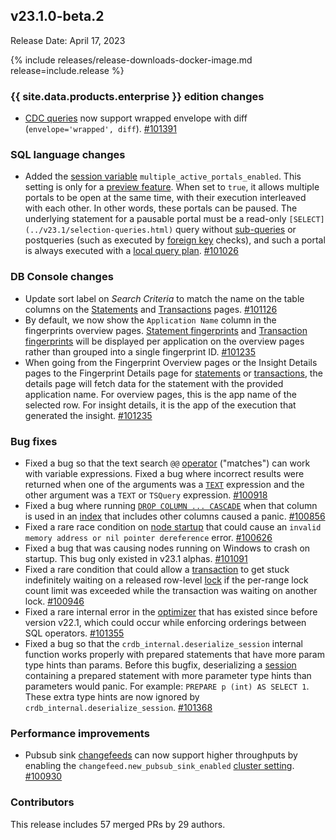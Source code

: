 ## v23.1.0-beta.2

Release Date: April 17, 2023

{% include releases/release-downloads-docker-image.md release=include.release %}

<h3 id="v23-1-0-beta-2-{{-site.data.products.enterprise-}}-edition-changes">{{ site.data.products.enterprise }} edition changes</h3>

- [CDC queries](../v23.1/create-changefeed.html) now support wrapped envelope with diff (`envelope='wrapped', diff`). [#101391][#101391]

<h3 id="v23-1-0-beta-2-sql-language-changes">SQL language changes</h3>

- Added the [session variable](../v23.1/set-vars.html#supported-variables) `multiple_active_portals_enabled`. This setting is only for a [preview feature](../v23.1/cockroachdb-feature-availability.html). When set to `true`, it allows multiple portals to be open at the same time, with their execution interleaved with each other. In other words, these portals can be paused. The underlying statement for a pausable portal must be a read-only `[SELECT](../v23.1/selection-queries.html)` query without [sub-queries](../v23.1/subqueries.html) or postqueries (such as executed by [foreign key](../v23.1/foreign-key.html) checks), and such a portal is always executed with a [local query plan](../v23.1/architecture/sql-layer.html#distsql). [#101026][#101026]

<h3 id="v23-1-0-beta-2-db-console-changes">DB Console changes</h3>

- Update sort label on *Search Criteria* to match the name on the table columns on the [Statements](../v23.1/ui-statements-page.html) and [Transactions](../v23.1/ui-transactions-page.html) pages. [#101126][#101126]
- By default, we now show the `Application Name` column in the fingerprints overview pages. [Statement fingerprints](../v23.1/ui-statements-page.html#statement-fingerprints-view) and [Transaction fingerprints](../v23.1/ui-transactions-page.html#transaction-fingerprints-view) will be displayed per application on the overview pages rather than grouped into a single fingerprint ID. [#101235][#101235]
- When going from the Fingerprint Overview pages or the Insight Details pages to the Fingerprint Details page for [statements](../v23.1/ui-statements-page.html#statement-fingerprints-view) or [transactions](../v23.1/ui-transactions-page.html#transaction-fingerprints-view), the details page will fetch data for the statement with the provided application name. For overview pages, this is the app name of the selected row. For insight details, it is the app of the execution that generated the insight. [#101235][#101235]

<h3 id="v23-1-0-beta-2-bug-fixes">Bug fixes</h3>

- Fixed a bug so that the text search `@@` [operator](../v23.1/functions-and-operators.html) ("matches") can work with variable expressions. Fixed a bug where incorrect results were returned when one of the arguments was a [`TEXT`](../v23.1/string.html) expression and the other argument was a `TEXT` or `TSQuery` expression. [#100918][#100918]
- Fixed a bug where running [`DROP COLUMN ... CASCADE`](../v23.1/alter-table.html#drop-column) when that column is used in an [index](../v23.1/indexes.html) that includes other columns caused a panic. [#100856][#100856]
- Fixed a rare race condition on [node startup](../v23.1/cockroach-start.html) that could cause an `invalid memory address or nil pointer dereference` error. [#100626][#100626]
- Fixed a bug that was causing nodes running on Windows to crash on startup. This bug only existed in v23.1 alphas. [#101091][#101091]
- Fixed a rare condition that could allow a [transaction](../v23.1/transactions.html) to get stuck indefinitely waiting on a released row-level [lock](../v23.1/architecture/transaction-layer.html#concurrency-control) if the per-range lock count limit was exceeded while the transaction was waiting on another lock. [#100946][#100946]
- Fixed a rare internal error in the [optimizer](../v23.1/cost-based-optimizer.html) that has existed since before version v22.1, which could occur while enforcing orderings between SQL operators. [#101355][#101355]
- Fixed a bug so that the `crdb_internal.deserialize_session` internal function works properly with prepared statements that have more param type hints than params. Before this bugfix, deserializing a [session](../v23.1/show-sessions.html) containing a prepared statement with more parameter type hints than parameters would panic. For example: `PREPARE p (int) AS SELECT 1`. These extra type hints are now ignored by `crdb_internal.deserialize_session`. [#101368][#101368]

<h3 id="v23-1-0-beta-2-performance-improvements">Performance improvements</h3>

- Pubsub sink [changefeeds](../v23.1/create-changefeed.html) can now support higher throughputs by enabling the `changefeed.new_pubsub_sink_enabled` [cluster setting](../v23.1/cluster-settings.html). [#100930][#100930]

<div class="release-note-contributors" markdown="1">

<h3 id="v23-1-0-beta-2-contributors">Contributors</h3>

This release includes 57 merged PRs by 29 authors.

</div>

[#100626]: https://github.com/cockroachdb/cockroach/pull/100626
[#100856]: https://github.com/cockroachdb/cockroach/pull/100856
[#100918]: https://github.com/cockroachdb/cockroach/pull/100918
[#100930]: https://github.com/cockroachdb/cockroach/pull/100930
[#100946]: https://github.com/cockroachdb/cockroach/pull/100946
[#101026]: https://github.com/cockroachdb/cockroach/pull/101026
[#101091]: https://github.com/cockroachdb/cockroach/pull/101091
[#101126]: https://github.com/cockroachdb/cockroach/pull/101126
[#101235]: https://github.com/cockroachdb/cockroach/pull/101235
[#101355]: https://github.com/cockroachdb/cockroach/pull/101355
[#101368]: https://github.com/cockroachdb/cockroach/pull/101368
[#101391]: https://github.com/cockroachdb/cockroach/pull/101391
